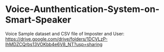# Voice-Aunthentication-System-on-Smart-Speaker

Voice Sample dataset and CSV file of Imposter and User:
https://drive.google.com/drive/folders/1DCVLzP-IhMDZCQrbs13VOKbb4e6V8_NT?usp=sharing
